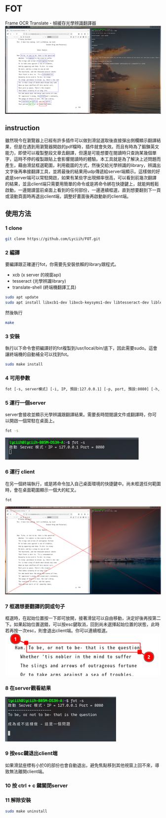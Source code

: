 
# FOT
Frame OCR Translate - 幀緩存光學辨識翻譯器
![示範畫面1](https://github.com/Lyciih/FOT/blob/main/images/present1.png)

## instruction
雖然現今在瀏覽器上已經有許多插件可以做到滑鼠選取後直接彈出側欄顯示翻譯結果，但是在遇到用瀏覽器開啟的pdf檔時，插件就會失效。而且有時為了鍛鍊英文能力，即使可以複製整段文章去翻譯，但還是可能想要在閱讀時只查詢某幾個單字，這時不停的複製跟貼上會影響閱讀時的體驗。本工具就是為了解決上述問題而產生，藉由滑鼠框選範圍，利用截圖的方式，然後交給光學辨識的library，辨識出文字後再串接翻譯工具，並將最後的結果用udp傳遞給server端顯示。這樣做的好處是server端可以常駐開啟，如果有某些字出現頻率很高，可以看到前幾次翻譯的結果，並且client端只需要用簡單的命令或是將命令綁在快捷鍵上，就能夠輕鬆啟動，一邊閱讀當前桌面上看到的任何部份，一邊連續框選，直到想要翻到下一頁或滾動頁面時再退出client端，調整好畫面後再啟動新的client端。

## 使用方法

### 1 clone
```bash
git clone https://github.com/Lyciih/FOT.git
```

### 2 編譯
要編譯跟正確運行fot，你需要先安裝依賴的library跟程式。
- xcb    (x server 的視窗api)
- tesseract    (光學辨識library)
- translate-shell    (終端機翻譯工具)
```bash
sudo apt update
sudo apt install libxcb1-dev libxcb-keysyms1-dev libtesseract-dev libleptonica-dev translate-shell
```

然後執行
```bash
make
```

### 3 安裝
執行以下命令會把編譯好的fot複製到/usr/local/bin/底下，因此需要sudo。這會讓終端機的自動補全可以找到fot。
```bash
sudo make install
```

### 4 可用參數
```bash
fot [-s, server模式] [-i, IP, 預設:127.0.0.1] [-p, port, 預設:8080] [-h, 幫助]
```


### 5 運行一個server
server會接收並顯示光學辨識跟翻譯結果。需要長時間閱讀文件或翻譯時，你可以開啟一個常駐在桌面上。
```bash
fot -s 
```
![示範畫面2](https://github.com/Lyciih/FOT/blob/main/images/present2.png)



### 6 運行 client
在另一個終端執行，或是將命令加入自己桌面環境的快捷鍵中。尚未框選任何範圍時，會在桌面範圍顯示一個大的紅叉。
```bash
fot
```
![示範畫面3](https://github.com/Lyciih/FOT/blob/main/images/present3.png)

### 7 框選想要翻譯的詞或句子
框選時，在起始位置按一下即可放開，接著滑鼠可以自由移動，決定好後再按第二下。如果起始位置選錯，可以按esc鍵取消，回到尚未選擇起始位置的狀態，此時若再按一次esc，則會退出client端。你可以連續框選。
![示範畫面4](https://github.com/Lyciih/FOT/blob/main/images/present4.png)

### 8 在server觀看結果
![示範畫面5](https://github.com/Lyciih/FOT/blob/main/images/present5.png)

### 9 按esc鍵退出client端
如果滑鼠座標有小於0的部份也會自動退出，避免焦點移到其他視窗上回不來，導致無法離開client端。

### 10 按 ctrl + c 鍵關閉server

### 11 解除安裝
```bash
sudo make uninstall
```
